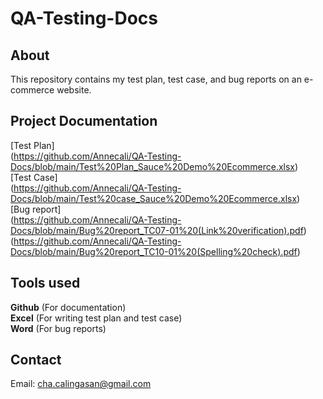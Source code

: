 # QA-Testing-Docs

## About
This repository contains my test plan, test case, and bug reports on an e-commerce website.

## Project Documentation
[Test Plan]  
(https://github.com/Annecali/QA-Testing-Docs/blob/main/Test%20Plan_Sauce%20Demo%20Ecommerce.xlsx)  
[Test Case]  
(https://github.com/Annecali/QA-Testing-Docs/blob/main/Test%20case_Sauce%20Demo%20Ecommerce.xlsx)  
[Bug report]  
(https://github.com/Annecali/QA-Testing-Docs/blob/main/Bug%20report_TC07-01%20(Link%20verification).pdf)  
(https://github.com/Annecali/QA-Testing-Docs/blob/main/Bug%20report_TC10-01%20(Spelling%20check).pdf)

## Tools used
**Github** (For documentation)  
**Excel** (For writing test plan and test case)  
**Word** (For bug reports)  

## Contact
Email: cha.calingasan@gmail.com
